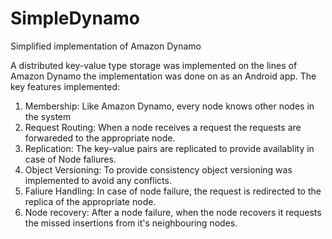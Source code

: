 SimpleDynamo
============

Simplified implementation of Amazon Dynamo

A distributed key-value type storage was implemented on the lines of Amazon Dynamo the implementation was done on as an Android app.
The key features implemented:
1) Membership: Like Amazon Dynamo, every node knows other nodes in the system
2) Request Routing: When a node receives a request the requests are forwareded to the appropriate node.
3) Replication: The key-value pairs are replicated to provide availablity in case of Node faliures.
4) Object Versioning: To provide consistency object versioning was implemented to avoid any conflicts.
5) Faliure Handling: In case of node failure, the request is redirected to the replica of the appropriate node. 
6) Node recovery: After a node failure, when the node recovers it requests the missed insertions from it's neighbouring nodes. 
